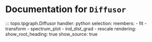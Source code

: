 # Documentation for `Diffusor`

::: topo.tpgraph.Diffusor
    handler: python
    selection:
      members:
        - fit
        - transform
        - spectrum_plot
        - ind_dist_grad
        - rescale
    rendering:
      show_root_heading: true
      show_source: true